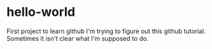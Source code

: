 # hello-world
First project to learn github
I'm trying to figure out this github tutorial.  Sometimes it isn't clear what I'm supposed to do.
